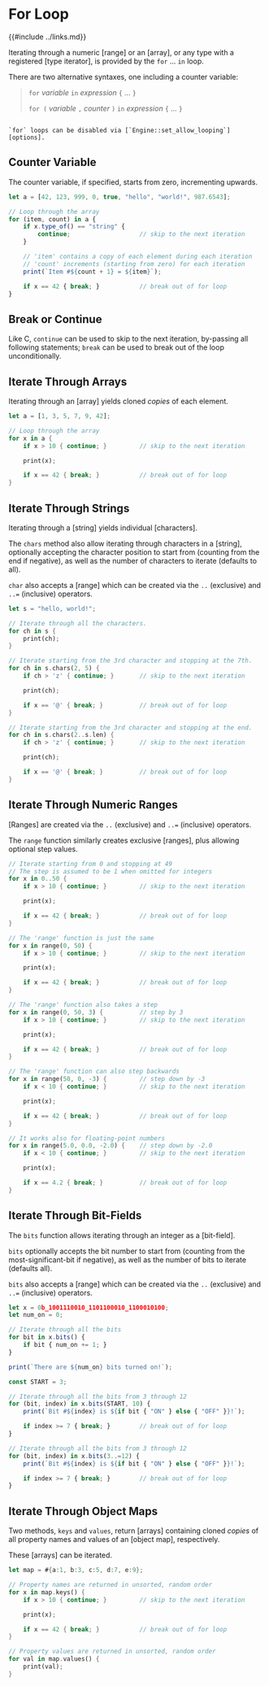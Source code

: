 For Loop
========

{{#include ../links.md}}

Iterating through a numeric [range] or an [array], or any type with a registered [type iterator],
is provided by the `for` ... `in` loop.

There are two alternative syntaxes, one including a counter variable:

> `for` _variable_ `in` _expression_ `{` ... `}`
>
> `for (` _variable_ `,` _counter_ `)` `in` _expression_ `{` ... `}`

~~~admonish tip.small "Tip: Disable `for` loops"

`for` loops can be disabled via [`Engine::set_allow_looping`][options].
~~~


Counter Variable
----------------

The counter variable, if specified, starts from zero, incrementing upwards.

```js , no_run
let a = [42, 123, 999, 0, true, "hello", "world!", 987.6543];

// Loop through the array
for (item, count) in a {
    if x.type_of() == "string" {
        continue;                   // skip to the next iteration
    }

    // 'item' contains a copy of each element during each iteration
    // 'count' increments (starting from zero) for each iteration
    print(`Item #${count + 1} = ${item}`);

    if x == 42 { break; }           // break out of for loop
}
```

Break or Continue
-----------------

Like C, `continue` can be used to skip to the next iteration, by-passing all following statements;
`break` can be used to break out of the loop unconditionally.


Iterate Through Arrays
----------------------

Iterating through an [array] yields cloned _copies_ of each element.

```rust
let a = [1, 3, 5, 7, 9, 42];

// Loop through the array
for x in a {
    if x > 10 { continue; }         // skip to the next iteration

    print(x);

    if x == 42 { break; }           // break out of for loop
}
```

Iterate Through Strings
-----------------------

Iterating through a [string] yields individual [characters].

The `chars` method also allow iterating through characters in a [string], optionally accepting the
character position to start from (counting from the end if negative), as well as the number of
characters to iterate (defaults to all).

`char` also accepts a [range] which can be created via the `..` (exclusive) and `..=` (inclusive) operators.

```rust
let s = "hello, world!";

// Iterate through all the characters.
for ch in s {
    print(ch);
}

// Iterate starting from the 3rd character and stopping at the 7th.
for ch in s.chars(2, 5) {
    if ch > 'z' { continue; }       // skip to the next iteration

    print(ch);

    if x == '@' { break; }          // break out of for loop
}

// Iterate starting from the 3rd character and stopping at the end.
for ch in s.chars(2..s.len) {
    if ch > 'z' { continue; }       // skip to the next iteration

    print(ch);

    if x == '@' { break; }          // break out of for loop
}
```


Iterate Through Numeric Ranges
------------------------------

[Ranges] are created via the `..` (exclusive) and `..=` (inclusive) operators.

The `range` function similarly creates exclusive [ranges], plus allowing optional step values.

```rust
// Iterate starting from 0 and stopping at 49
// The step is assumed to be 1 when omitted for integers
for x in 0..50 {
    if x > 10 { continue; }         // skip to the next iteration

    print(x);

    if x == 42 { break; }           // break out of for loop
}

// The 'range' function is just the same
for x in range(0, 50) {
    if x > 10 { continue; }         // skip to the next iteration

    print(x);

    if x == 42 { break; }           // break out of for loop
}

// The 'range' function also takes a step
for x in range(0, 50, 3) {          // step by 3
    if x > 10 { continue; }         // skip to the next iteration

    print(x);

    if x == 42 { break; }           // break out of for loop
}

// The 'range' function can also step backwards
for x in range(50, 0, -3) {         // step down by -3
    if x < 10 { continue; }         // skip to the next iteration

    print(x);

    if x == 42 { break; }           // break out of for loop
}

// It works also for floating-point numbers
for x in range(5.0, 0.0, -2.0) {    // step down by -2.0
    if x < 10 { continue; }         // skip to the next iteration

    print(x);

    if x == 4.2 { break; }          // break out of for loop
}
```

Iterate Through Bit-Fields
--------------------------

The `bits` function allows iterating through an integer as a [bit-field].

`bits` optionally accepts the bit number to start from (counting from the most-significant-bit if
negative), as well as the number of bits to iterate (defaults all).

`bits` also accepts a [range] which can be created via the `..` (exclusive) and `..=` (inclusive) operators.

```js , no_run
let x = 0b_1001110010_1101100010_1100010100;
let num_on = 0;

// Iterate through all the bits
for bit in x.bits() {
    if bit { num_on += 1; }
}

print(`There are ${num_on} bits turned on!`);

const START = 3;

// Iterate through all the bits from 3 through 12
for (bit, index) in x.bits(START, 10) {
    print(`Bit #${index} is ${if bit { "ON" } else { "OFF" }}!`);

    if index >= 7 { break; }        // break out of for loop
}

// Iterate through all the bits from 3 through 12
for (bit, index) in x.bits(3..=12) {
    print(`Bit #${index} is ${if bit { "ON" } else { "OFF" }}!`);

    if index >= 7 { break; }        // break out of for loop
}
```

Iterate Through Object Maps
---------------------------

Two methods, `keys` and `values`, return [arrays] containing cloned _copies_
of all property names and values of an [object map], respectively.

These [arrays] can be iterated.

```rust
let map = #{a:1, b:3, c:5, d:7, e:9};

// Property names are returned in unsorted, random order
for x in map.keys() {
    if x > 10 { continue; }         // skip to the next iteration

    print(x);

    if x == 42 { break; }           // break out of for loop
}

// Property values are returned in unsorted, random order
for val in map.values() {
    print(val);
}
```
